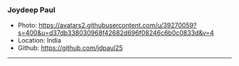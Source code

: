 ### Joydeep Paul
- Photo: https://avatars2.githubusercontent.com/u/39270059?s=400&u=d37db338030968f42682d696f08246c6b0c0833d&v=4
- Location: India
- Github: https://github.com/jdpaul25
***